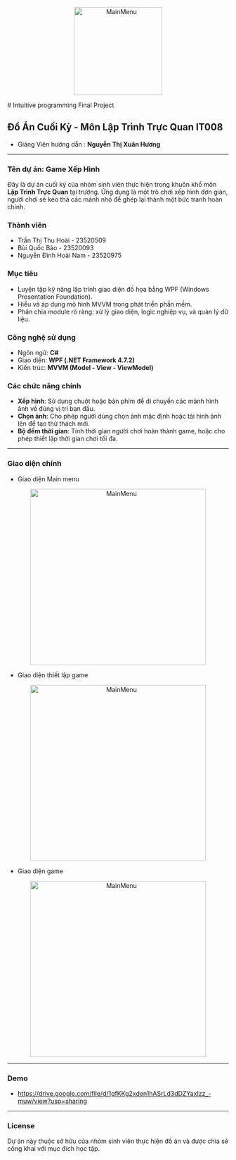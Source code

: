 <p align="center">
  <img src="https://imgur.com/sIez1DC.png" alt="MainMenu" width="200" />
</p>
# Intuitive programming Final Project

##  Đồ Án Cuối Kỳ - Môn Lập Trình Trực Quan IT008
- Giảng Viên hướng dẫn : **Nguyễn Thị Xuân Hương**

___


### Tên dự án: **Game Xếp Hình**

Đây là dự án cuối kỳ của nhóm sinh viên thực hiện trong khuôn khổ môn **Lập Trình Trực Quan** tại trường. Ứng dụng là một trò chơi xếp hình đơn giản, người chơi sẽ kéo thả các mảnh nhỏ để ghép lại thành một bức tranh hoàn chỉnh.

### Thành viên 
- Trần Thị Thu Hoài - 23520509
- Bùi Quốc Bảo - 23520093
- Nguyễn Đình Hoài Nam - 23520975

### Mục tiêu

- Luyện tập kỹ năng lập trình giao diện đồ họa bằng WPF (Windows Presentation Foundation).
- Hiểu và áp dụng mô hình MVVM trong phát triển phần mềm.
- Phân chia module rõ ràng: xử lý giao diện, logic nghiệp vụ, và quản lý dữ liệu.

### Công nghệ sử dụng

- Ngôn ngữ: **C#**
- Giao diện: **WPF (.NET Framework 4.7.2)**
- Kiến trúc: **MVVM (Model - View - ViewModel)**

### Các chức năng chính

-  **Xếp hình**: Sử dụng chuột hoặc bàn phím để di chuyển các mảnh hình ảnh về đúng vị trí bạn đầu.
-  **Chọn ảnh**: Cho phép người dùng chọn ảnh mặc định hoặc tải hình ảnh lên để tạo thử thách mới.
-  **Bộ đếm thời gian**: Tính thời gian người chơi hoàn thành game, hoặc cho phép thiết lập thời gian chơi tối đa.
  
___  


### Giao diện chính
- Giao diện Main menu
<p align="center">
  <img src="https://imgur.com/jAxAI1A.png" alt="MainMenu" width="400" />
</p>

- Giao diện thiết lập game
<p align="center">
  <img src="https://imgur.com/gO3IY3G.png" alt="MainMenu" width="400" />
</p>

- Giao diện game
<p align="center">
  <img src="https://imgur.com/UlvMrMT.png" alt="MainMenu" width="400" />
</p>

___


### Demo

- https://drive.google.com/file/d/1gfKKg2xden1hASrLd3dDZYaxIzz_-muw/view?usp=sharing
___


###  License
Dự án này thuộc sở hữu của nhóm sinh viên thực hiện đồ án và được chia sẻ công khai với mục đích học tập.
